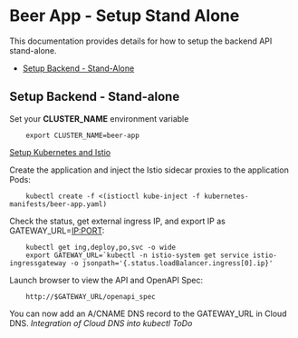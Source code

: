 # Beer App - Setup Stand Alone
This documentation provides details for how to setup the backend API stand-alone.

* [Setup Backend - Stand-Alone](#setup_backend_stand-alone)

## <a name="setup_backend_stand-alone">Setup Backend - Stand-alone</a>
Set your **CLUSTER_NAME** environment variable

        export CLUSTER_NAME=beer-app

[Setup Kubernetes and Istio](SETUP-KUBERNETES-ISTIO.md)

Create the application and inject the Istio sidecar proxies to the application Pods:

        kubectl create -f <(istioctl kube-inject -f kubernetes-manifests/beer-app.yaml)

Check the status, get external ingress IP, and export IP as GATEWAY_URL=<IP:PORT>:

        kubectl get ing,deploy,po,svc -o wide
        export GATEWAY_URL=`kubectl -n istio-system get service istio-ingressgateway -o jsonpath='{.status.loadBalancer.ingress[0].ip}'

Launch browser to view the API and OpenAPI Spec:

        http://$GATEWAY_URL/openapi_spec

You can now add an A/CNAME DNS record to the GATEWAY_URL in Cloud DNS. _Integration of Cloud DNS into kubectl ToDo_
